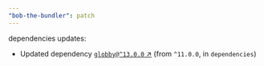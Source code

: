 ```yaml
---
"bob-the-bundler": patch
---
```

dependencies updates:
  - Updated dependency [`globby@^13.0.0` ↗︎](https://www.npmjs.com/package/globby/v/13.0.0) (from `^11.0.0`, in `dependencies`)
